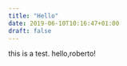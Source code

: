 ```yaml
---
title: "Hello"
date: 2019-06-10T10:16:47+01:00
draft: false
---
```


this is a test.
hello,roberto!
